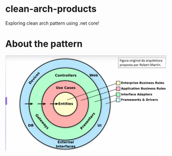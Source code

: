 # clean-arch-products
Exploring clean arch pattern using .net core!

# About the pattern

![Clean Arch Diagram](image.png)
